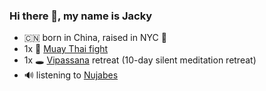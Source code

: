 ### Hi there 👋, my name is Jacky 

- :cn: born in China, raised in NYC :statue_of_liberty:
- 1x 🥊 [Muay Thai fight](https://www.instagram.com/p/CXIdgG1l9oz/)
- 1x 🕳️ [Vipassana](https://www.dhamma.org) retreat (10-day silent meditation retreat)
- 🔊 listening to [Nujabes](https://youtu.be/-naGLLXz9zg)
